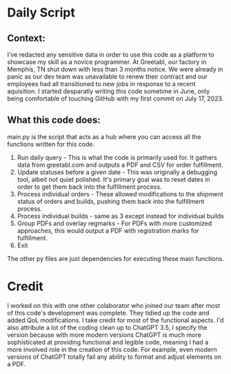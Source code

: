 # Daily Script

## Context: 

I've redacted any sensitive data in order to use this code as a platform to showcase my skill as a novice programmer. At Greetabl, our factory in Memphis, TN shut down with less than 3 months notice. We were already in panic as our dev team was unavailable to renew their contract and our employees had all transitioned to new jobs in response to a recent aquisition. I started desparatly writing this code sometime in June, only being comfortable of touching GitHub with my first commit on July 17, 2023.

## What this code does:

main.py is the script that acts as a hub where you can access all the functions written for this code.

1. Run daily query - This is what the code is primarily used for. It gathers data from greetabl.com and outputs a PDF and CSV for order fulfillment.
2. Update statuses before a given date - This was originally a debugging tool, albeit not quiet polished. It's primary goal was to reset dates in order to get them back into the fulfillment process.
3. Process individual orders - These allowed modifications to the shipment status of orders and builds, pushing them back into the fulfillment process.
4. Process individual builds - same as 3 except instead for individual builds
5. Group PDFs and overlay regmarks - For PDFs with more customized approaches, this would output a PDF with registration marks for fulfillment. 
6. Exit

The other py files are just dependencies for executing these main functions. 

# Credit 

I worked on this with one other colaborator who joined our team after most of this code's development was complete. They tidied up the code and added QoL modifications. I take credit for most of the functional aspects. I'd also attribute a lot of the coding clean up to ChatGPT 3.5, I specify the version because with more modern versions ChatGPT is much more sophisticated at providing functional and legible code, meaning I had a more involved role in the creation of this code. For example, even modern versions of ChatGPT totally fail any ability to format and adjust elements on a PDF.
